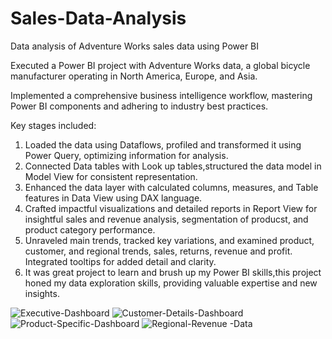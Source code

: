 # Sales-Data-Analysis
Data analysis of Adventure Works sales data using Power BI

Executed a Power BI project with Adventure Works data, a global bicycle manufacturer operating in North America, Europe, and Asia. 

Implemented a comprehensive business intelligence workflow, mastering Power BI components and adhering to industry best practices.

Key stages included:

1. Loaded the data using Dataflows, profiled and transformed it using Power Query, optimizing information for analysis. 
2. Connected Data tables with Look up tables,structured the data model in Model View for consistent representation.
3. Enhanced the data layer with calculated columns, measures, and Table features in Data View using DAX language. 
4. Crafted impactful visualizations and detailed reports in Report View for insightful sales and revenue analysis, segmentation of producst, and product category performance.
5. Unraveled main trends, tracked key variations, and examined product, customer, and regional trends, sales, returns, revenue and profit. Integrated tooltips for added detail and clarity. 
6. It was great project to learn and brush up my Power BI skills,this project honed my data exploration skills, providing valuable expertise and new insights.

![Executive-Dashboard](https://github.com/Simran93/Sales-Data-Analysis/assets/47301732/95eb0089-b79b-45da-919b-f2d1be175ffd)
![Customer-Details-Dashboard](https://github.com/Simran93/Sales-Data-Analysis/assets/47301732/2a02b56a-90ba-45ca-9414-e7aee1cac79f)
![Product-Specific-Dashboard](https://github.com/Simran93/Sales-Data-Analysis/assets/47301732/f3b13907-7bb7-4685-81f1-c00e27b8c915)
![Regional-Revenue -Data](https://github.com/Simran93/Sales-Data-Analysis/assets/47301732/e0151460-9cc4-4426-a32d-6f57dae4ba7b)



